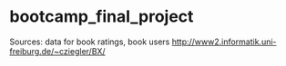 # bootcamp_final_project

Sources:
data for book ratings, book users http://www2.informatik.uni-freiburg.de/~cziegler/BX/